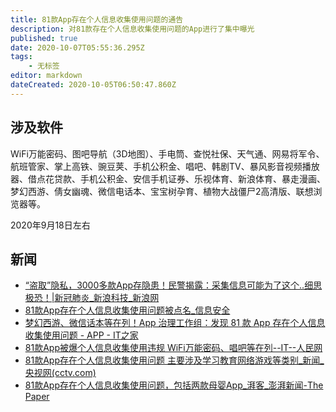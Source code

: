```yaml
---
title: 81款App存在个人信息收集使用问题的通告
description: 对81款存在个人信息收集使用问题的App进行了集中曝光
published: true
date: 2020-10-07T05:55:36.295Z
tags:
    - 无标签
editor: markdown
dateCreated: 2020-10-05T06:50:47.860Z
---
```


## 涉及软件

WiFi万能密码、图吧导航（3D地图）、手电筒、查悦社保、天气通、网易将军令、航班管家、掌上高铁、豌豆荚、手机公积金、唱吧、韩剧TV、暴风影音视频播放器、借点花贷款、手机公积金、安信手机证券、乐视体育、新浪体育、暴走漫画、梦幻西游、倩女幽魂、微信电话本、宝宝树孕育、植物大战僵尸2高清版、联想浏览器等。

2020年9月18日左右

## 新闻

+ [“盗取”隐私，3000多款App存隐患！民警揭露：采集信息可能为了这个..细思极恐！|新冠肺炎_新浪科技_新浪网](https://web.archive.org/web/20201005052738/https://tech.sina.com.cn/roll/2020-09-20/doc-iivhuipp5464204.shtml)
+ [81款App存在个人信息收集使用问题被点名_信息安全](https://web.archive.org/web/20201005053620/https://www.sohu.com/a/419844139_162758)
+ [梦幻西游、微信话本等在列！App 治理工作组：发现 81 款 App 存在个人信息收集使用问题 - APP - IT之家](https://archive.is/P4fTP "https://web.archive.org/save/https://www.ithome.com/0/509/506.htm")
+ [81款App被爆个人信息收集使用违规 WiFi万能密码、唱吧等在列--IT--人民网](https://web.archive.org/web/20200922134352/http://it.people.com.cn/n1/2020/0918/c1009-31867178.html)
+ [81款App存在个人信息收集使用问题 主要涉及学习教育网络游戏等类别_新闻_央视网(cctv.com)](https://web.archive.org/web/20201003042012/https://m.news.cctv.com/2020/09/23/ARTINytAGGVOlGy1lFbViQCy200923.shtml)
+ [81款App存在个人信息收集使用问题，包括两款母婴App_湃客_澎湃新闻-The Paper](https://web.archive.org/web/20201005053807/https://www.thepaper.cn/newsDetail_forward_9240284)
